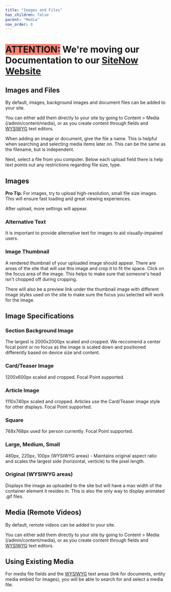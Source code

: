 ```yaml
---
title: "Images and Files"
has_children: false
parent: "Media"
nav_order: 8
---
```

# <span style=background-color:salmon>ATTENTION:</span> We're moving our Documentation to our [SiteNow Website](http://sitenow.uiowa.edu/documentation/media/images-and-files)

## Images and Files

By default, images, background images and document files can be added to your site.

You can either add them directly to your site by going to Content > Media (/admin/content/media), or as you create content through fields and [WYSIWYG](../wysiwyg/index.md) text editors.

When adding an image or document, give the file a name. This is helpful when searching and selecting media items later on. This can be the same as the filename, but is independent.

Next, select a file from you computer. Below each upload field there is help text points out any restrictions regarding file size, type.

## Images

**Pro Tip**: For images, try to upload high-resolution, small file size images. This will ensure fast loading and great viewing experiences.

After upload, more settings will appear.

### Alternative Text

It is important to provide alternative text for images to aid visually-impaired users.

### Image Thumbnail

A rendered thumbnail of your uploaded image should appear. There are areas of the site that will use this image and crop it to fit the space. Click on the focus area of the image. This helps to make sure that someone's head isn't chopped off during cropping.

There will also be a preview link under the thumbnail image with different image styles used on the site to make sure the focus you selected will work for the image.

## Image Specifications

### Section Background Image

The largest is 2000x2000px scaled and cropped. We reccomend a center focal point or no focus as the image is scaled down and positioned differently based on device size and content.

### Card/Teaser Image

1200x600px scaled and cropped. Focal Point supported.

### Article Image

1110x740px scaled and cropped. Articles use the Card/Teaser image style for other displays. Focal Point supported.

### Square

768x768px used for person currently. Focal Point supported.

### Large, Medium, Small

480px, 220px, 100px (WYSIWYG areas) - Maintains original aspect ratio and scales the largest side (horizontal, verticle) to the pixel length.

### Original (WYSIWYG areas)

Displays the image as uploaded to the site but will have a max width of the container element it resides in. This is also the only way to display animated .gif files.

## Media (Remote Videos)

By default, remote videos can be added to your site.

You can either add them directly to your site by going to Content > Media (/admin/content/media), or as you create content through fields and [WYSIWYG](../wysiwyg/index.md) text editors.

## Using Existing Media

For media file fields and the [WYSIWYG](../wysiwyg/index.md) text areas (link for documents, entity media embed for images), you will be able to search for and select a media file.
